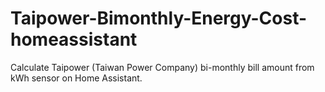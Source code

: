 # Taipower-Bimonthly-Energy-Cost-homeassistant
Calculate Taipower (Taiwan Power Company) bi-monthly bill amount from kWh sensor on Home Assistant.
